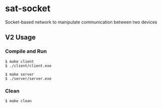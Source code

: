 # sat-socket
Socket-based network to manipulate communication between two devices

## V2 Usage

### Compile and Run
```console
$ make client
$ ./client/client.exe 
```

```console
$ make server
$ ./server/server.exe 
```

### Clean
```console
$ make clean 
```